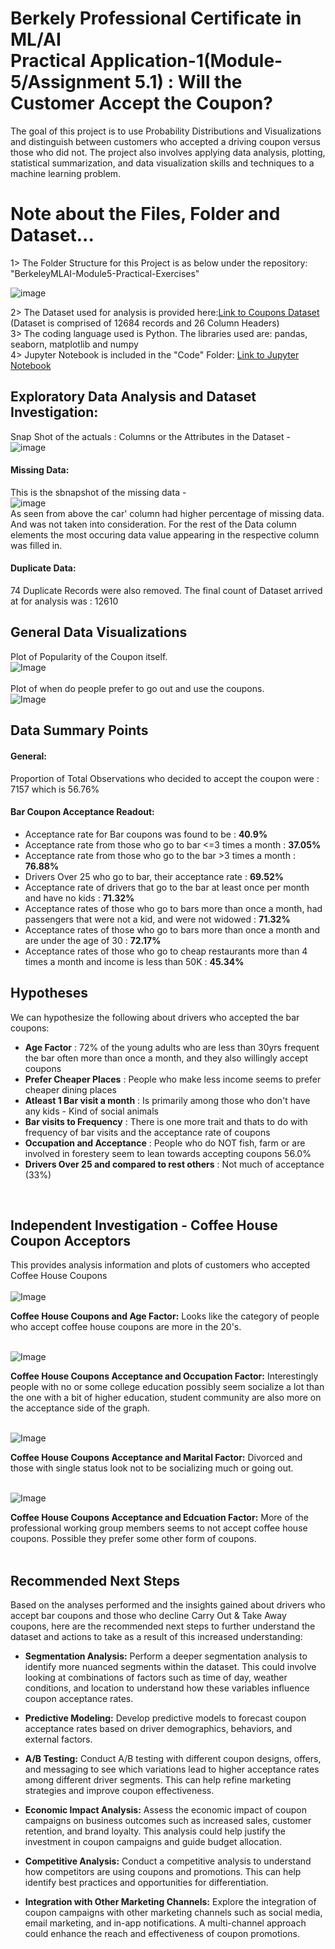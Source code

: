 # Berkely Professional Certificate in ML/AI <br> Practical Application-1(Module-5/Assignment 5.1) : Will the Customer Accept the Coupon?

The goal of this project is to use Probability Distributions and Visualizations and distinguish between customers who accepted a driving coupon versus those who did not. The project also involves applying data analysis, plotting, statistical summarization, and data visualization skills and techniques to a machine learning problem.

# Note about the Files, Folder and Dataset...
1> The Folder Structure for this Project is as below under the repository: "BerkeleyMLAI-Module5-Practical-Exercises"

![image](https://github.com/user-attachments/assets/d6d15698-033a-48a6-b561-50a7d9ad8f16)

2> The Dataset used for analysis is provided here:[Link to Coupons Dataset](data/coupons.csv) (Dataset is comprised of 12684 records and 26 Column Headers)<br>
3> The coding language used is Python. The libraries used are: pandas, seaborn, matplotlib and numpy<br>
4> Jupyter Notebook is included in the     "Code" Folder: [Link to Jupyter Notebook](code/CustomerCouponAcceptance.jpynb)

## Exploratory Data Analysis and Dataset Investigation:
Snap Shot of the actuals : Columns or the Attributes in the Dataset -
![image](https://github.com/user-attachments/assets/a4c88fa9-854e-4e16-a3eb-03e3f1882d9d)

#### Missing Data:
This is the sbnapshot of the missing data -<br>
![image](https://github.com/user-attachments/assets/ad3eee28-99b6-4b3c-a21e-febaa4153262)
<br>
As seen from above the car' column had higher percentage of missing data. And was not taken into consideration. For the rest of the Data column elements the most occuring data value appearing in the respective column was filled in.
<br>
#### Duplicate Data: 
74 Duplicate Records were also removed.
The final count of Dataset arrived at for analysis was : 12610

## General Data Visualizations
Plot of Popularity of the Coupon itself.<br>
![Image](graphplots/CouponTypes.png)
<br>
<br>
Plot of when  do people prefer to go out and use the coupons.<br>
![Image](graphplots/Temperature.png)
<br>
## Data Summary Points
#### General:
Proportion of Total Observations who decided to accept the coupon were :  7157 which is 56.76% 
#### Bar Coupon Acceptance Readout:
* Acceptance rate for Bar coupons was found to be : **40.9%**
* Acceptance rate from those who go to bar <=3 times a month : **37.05%**
* Acceptance rate from those who go to the bar >3 times a month : **76.88%**
* Drivers Over 25 who go to bar, their acceptance rate : **69.52%**
* Acceptance rate of drivers that go to the bar at least once per month and have no kids : **71.32%**
* Acceptance rates of those who go to bars more than once a month, had passengers that were not a kid, and were not widowed : **71.32%**
* Acceptance rates of those who go to bars more than once a month and are under the age of 30 : **72.17%**
* Acceptance rates of those who go to cheap restaurants more than 4 times a month and income is less than 50K : **45.34%**
## Hypotheses
We can hypothesize the following about drivers who accepted the bar coupons:

* **Age Factor**                  : 72% of the young adults who are less than 30yrs frequent the bar often more than once a month, and they also willingly 
                                    accept coupons
* **Prefer Cheaper Places**       : People who make less income seems to prefer cheaper dining places
* **Atleast 1 Bar visit a month** : Is primarily among those who don't have any kids - Kind of social animals
* **Bar visits to Frequency**     : There is one more trait and thats to do with frequency of bar visits and the acceptance rate of coupons
* **Occupation and Acceptance**   : People who do NOT fish, farm or are involved in forestery seem to lean towards accepting coupons 56.0%
* **Drivers Over 25 and
    compared to rest others**     : Not much of acceptance (33%)
<br>

## Independent Investigation - Coffee House Coupon Acceptors 

This provides analysis information and plots of customers who accepted Coffee House Coupons
<br>
<br>
![Image](graphplots/CoffeeHouseAndAge.png)

**Coffee House Coupons and Age Factor:** Looks like the category of people who accept coffee house coupons are more in the 20's. 
<br>
<br>

![Image](graphplots/CoffeeHouseAndOccupationMapping.png)

**Coffee House Coupons Acceptance and Occupation Factor:** Interestingly people with no or some college education possibly seem socialize a lot than the one with a bit of higher education, student community are also more on the acceptance side of the graph.
<br>
<br>

![Image](graphplots/CoffeeHouseAndMaritalStats.png)

**Coffee House Coupons Acceptance and Marital Factor:** Divorced and those with single status look not to be socializing much or going out.
<BR>
<BR>

![Image](graphplots/CoffeeHouseAndEducation.png)

**Coffee House Coupons Acceptance and Edcuation Factor:** More of the professional working group members seems to not accept coffee house coupons. Possible they prefer some other form of coupons.
<BR>
<BR>

## Recommended Next Steps

Based on the analyses performed and the insights gained about drivers who accept bar coupons and those who decline Carry Out & Take Away coupons, here are the recommended next steps to further understand the dataset and actions to take as a result of this increased understanding:

* **Segmentation Analysis:** Perform a deeper segmentation analysis to identify more nuanced segments within the dataset. This could involve looking at combinations of factors such as time of day, weather conditions, and location to understand how these variables influence coupon acceptance rates.

* **Predictive Modeling:** Develop predictive models to forecast coupon acceptance rates based on driver demographics, behaviors, and external factors.

*  **A/B Testing:** Conduct A/B testing with different coupon designs, offers, and messaging to see which variations lead to higher acceptance rates among different driver segments. This can help refine marketing strategies and improve coupon effectiveness.

*  **Economic Impact Analysis:** Assess the economic impact of coupon campaigns on business outcomes such as increased sales, customer retention, and brand loyalty. This analysis could help justify the investment in coupon campaigns and guide budget allocation.

*  **Competitive Analysis:** Conduct a competitive analysis to understand how competitors are using coupons and promotions. This can help identify best practices and opportunities for differentiation.

*  **Integration with Other Marketing Channels:** Explore the integration of coupon campaigns with other marketing channels such as social media, email marketing, and in-app notifications. A multi-channel approach could enhance the reach and effectiveness of coupon promotions.
